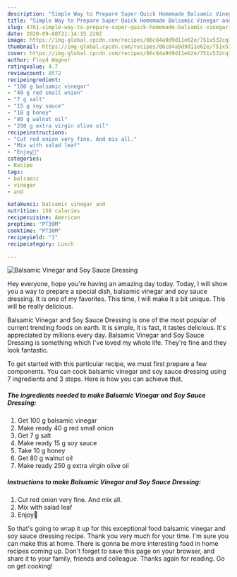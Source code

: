 ```yaml
---
description: "Simple Way to Prepare Super Quick Homemade Balsamic Vinegar and Soy Sauce Dressing"
title: "Simple Way to Prepare Super Quick Homemade Balsamic Vinegar and Soy Sauce Dressing"
slug: 4761-simple-way-to-prepare-super-quick-homemade-balsamic-vinegar-and-soy-sauce-dressing
date: 2020-09-08T21:14:15.220Z
image: https://img-global.cpcdn.com/recipes/06c84a9d9d11e62e/751x532cq70/balsamic-vinegar-and-soy-sauce-dressing-recipe-main-photo.jpg
thumbnail: https://img-global.cpcdn.com/recipes/06c84a9d9d11e62e/751x532cq70/balsamic-vinegar-and-soy-sauce-dressing-recipe-main-photo.jpg
cover: https://img-global.cpcdn.com/recipes/06c84a9d9d11e62e/751x532cq70/balsamic-vinegar-and-soy-sauce-dressing-recipe-main-photo.jpg
author: Floyd Wagner
ratingvalue: 4.7
reviewcount: 8572
recipeingredient:
- "100 g balsamic vinegar"
- "40 g red small onion"
- "7 g salt"
- "15 g soy sauce"
- "10 g honey"
- "80 g walnut oil"
- "250 g extra virgin olive oil"
recipeinstructions:
- "Cut red onion very fine. And mix all."
- "Mix with salad leaf"
- "Enjoy🥬"
categories:
- Recipe
tags:
- balsamic
- vinegar
- and

katakunci: balsamic vinegar and 
nutrition: 159 calories
recipecuisine: American
preptime: "PT39M"
cooktime: "PT38M"
recipeyield: "1"
recipecategory: Lunch

---
```



![Balsamic Vinegar and Soy Sauce Dressing](https://img-global.cpcdn.com/recipes/06c84a9d9d11e62e/751x532cq70/balsamic-vinegar-and-soy-sauce-dressing-recipe-main-photo.jpg)

Hey everyone, hope you're having an amazing day today. Today, I will show you a way to prepare a special dish, balsamic vinegar and soy sauce dressing. It is one of my favorites. This time, I will make it a bit unique. This will be really delicious.



Balsamic Vinegar and Soy Sauce Dressing is one of the most popular of current trending foods on earth. It is simple, it is fast, it tastes delicious. It's appreciated by millions every day. Balsamic Vinegar and Soy Sauce Dressing is something which I've loved my whole life. They're fine and they look fantastic.


To get started with this particular recipe, we must first prepare a few components. You can cook balsamic vinegar and soy sauce dressing using 7 ingredients and 3 steps. Here is how you can achieve that.

<!--inarticleads1-->

##### The ingredients needed to make Balsamic Vinegar and Soy Sauce Dressing:

1. Get 100 g balsamic vinegar
1. Make ready 40 g red small onion
1. Get 7 g salt
1. Make ready 15 g soy sauce
1. Take 10 g honey
1. Get 80 g walnut oil
1. Make ready 250 g extra virgin olive oil




<!--inarticleads2-->

##### Instructions to make Balsamic Vinegar and Soy Sauce Dressing:

1. Cut red onion very fine. And mix all.
1. Mix with salad leaf
1. Enjoy🥬




So that's going to wrap it up for this exceptional food balsamic vinegar and soy sauce dressing recipe. Thank you very much for your time. I'm sure you can make this at home. There is gonna be more interesting food in home recipes coming up. Don't forget to save this page on your browser, and share it to your family, friends and colleague. Thanks again for reading. Go on get cooking!
